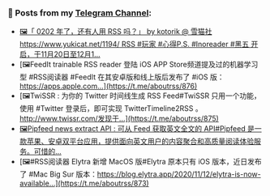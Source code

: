 ### 📰 Posts from my [Telegram Channel](https://t.me/s/aboutrss):
<!-- BLOG-POST-LIST:START -->
- [🖼「 0202 年了，还有人用 RSS 吗？」 by kotorik @ 雪猫社https://www.yukicat.net/1194/   RSS #玩家 #心得P.S. #Inoreader #黑五 开启，于11月20日至12月1...](https://t.me/aboutrss/877)
- [🖼FeedIt trainable RSS reader 登陆 iOS APP Store频道提及过的机器学习型 #RSS阅读器 #FeedIt 在其安卓版和线上版后发布了 #iOS 版：https://apps.apple.com...](https://t.me/aboutrss/876)
- [🖼TwiSSR : 为你的 Twitter 时间线生成 RSS Feed#TwiSSR 只用一个功能，使用 #Twitter 登录后，即可实现 TwitterTimeline2RSS 。http://www.twissr.com/发现于...](https://t.me/aboutrss/875)
- [🖼Pipfeed news extract API : 可从 Feed 获取英文全文的 API#Pipfeed 是一款苹果、安卓双平台应用，提供面向英文用户的内容聚合和高质量阅读体验服务。可惜的...](https://t.me/aboutrss/874)
- [🖼#RSS阅读器 Elytra 新增 MacOS 版#Elytra 原本只有 iOS 版本，近日发布了 #Mac Big Sur 版本：https://blog.elytra.app/2020/11/12/elytra-is-now-available...](https://t.me/aboutrss/873)
<!-- BLOG-POST-LIST:END -->

<!--
**AboutRSS/AboutRSS** is a ✨ _special_ ✨ repository because its `README.md` (this file) appears on your GitHub profile.

Here are some ideas to get you started:

- 🔭 I’m currently working on ...
- 🌱 I’m currently learning ...
- 👯 I’m looking to collaborate on ...
- 🤔 I’m looking for help with ...
- 💬 Ask me about ...
- 📫 How to reach me: ...
- 😄 Pronouns: ...
- ⚡ Fun fact: ...
-->
